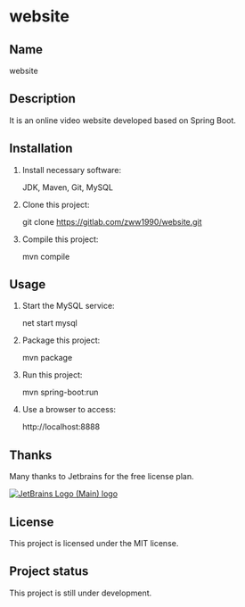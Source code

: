 # website

## Name
website

## Description
It is an online video website developed based on Spring Boot.

## Installation

1. Install necessary software:

	JDK, Maven, Git, MySQL

2. Clone this project:

	git clone https://gitlab.com/zww1990/website.git

3. Compile this project:

	mvn compile

## Usage

1. Start the MySQL service:

	net start mysql

2. Package this project:

	mvn package

3. Run this project:

	mvn spring-boot:run

4. Use a browser to access:

	http://localhost:8888

## Thanks
Many thanks to Jetbrains for the free license plan.

[![JetBrains Logo (Main) logo](https://resources.jetbrains.com/storage/products/company/brand/logos/jb_beam.svg)](https://jb.gg/OpenSourceSupport)

## License
This project is licensed under the MIT license.

## Project status
This project is still under development.

